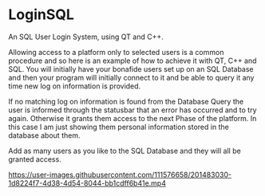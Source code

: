 # LoginSQL
An SQL User Login System, using QT and C++.

Allowing access to a platform only to selected users is a common procedure and so here is an example of how to achieve it with QT, C++ and SQL. You will initially have your bonafide users set up on an SQL Database and then your program will initially connect to it and be able to query it any time new log on information is provided.

If no matching log on information is found from the Database Query the user is informed through the statusbar that an error has occurred and to try again. Otherwise it grants them access to the next Phase of the platform. In this case I am just showing them personal information stored in the database about them.

Add as many users as you like to the SQL Database and they will all be granted access.

https://user-images.githubusercontent.com/111576658/201483030-1d8224f7-4d38-4d54-8044-bb1cdff6b41e.mp4

